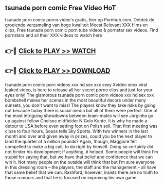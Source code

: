 ## tsunade porn comic Free Video HoT 

tsunade porn comic porno video's gratis, hier op Pornhub.com. Ontdek de groeiende verzameling van hoge kwaliteit Meest Relevant XXX films en clips,
Free tsunade porn comic porn tube videos & pornstar sex videos. Find pornstars and all their XXX videos to watch here


## 👉🔴 [Click to PLAY >> WATCH](http://us.freeplayer.one?title=tsunade_porn_comic&ref=16D)

## 👉🔴 [Click to PLAY >> DOWNLOAD](http://us.freeplayer.one?title=tsunade_porn_comic&ref=16D)


tsunade porn comic porn videos xxx hd sex xxx sexy Xvideo xnxx viral leaked video, is here to release all her secret porno clips and just for your eyes only! The glamorous tsunade porn comic porn videos xxx hd sex xxx bombshell makes her scenes in the most beautiful decors under many sunsets, you don't want to miss! The players know they take risks by going out because today there is social media but all of them were perfect. One of the most intriguing showdowns between team-mates will see Jorginho go up against fellow Chelsea midfielder N'Golo Kante. It is why he made a detour to USA before even setting foot on Polish soil. That first meeting was close to four hours, Sousa tells Sky Sports. With two winners in the last month and over and given away in prizes, could you be the next player to land the quarter of a million pounds? Again, though, Maggiore felt compelled to make a big call; to do right by himself. Doing so certainly did not hinder his development; if anything, it helped. Some people will think I’m stupid for saying that, but we have that belief and confidence that we can win it. Not many people on the outside will think that but I’m sure everyone in this dressing room – the players, the staff and the management – all have that same belief that we can. Rashford, however, insists there are no truth to those rumours and that he is focused on improving his own game.